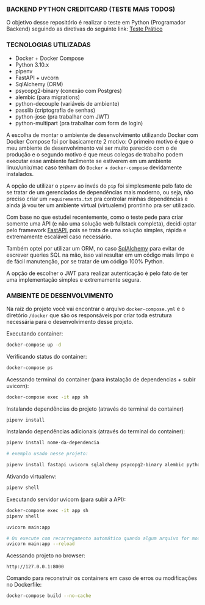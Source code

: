 ### BACKEND PYTHON CREDITCARD (TESTE MAIS TODOS)
O objetivo desse repositório é realizar o teste em Python (Programador Backend) seguindo as diretivas do seguinte link: [Teste Prático](https://github.com/MaisTodos/backend-python-creditcard)

### TECNOLOGIAS UTILIZADAS
 - Docker + Docker Compose
 - Python 3.10.x
 - pipenv
 - FastAPI + uvcorn
 - SqlAlchemy (ORM)
 - psycopg2-binary (conexão com Postgres)
 - alembic (para migrations)
 - python-decouple (variáveis de ambiente)
 - passlib (criptografia de senhas)
 - python-jose (pra trabalhar com JWT)
 - python-multipart (pra trabalhar com form de login)

A escolha de montar o ambiente de desenvolvimento utilizando Docker com Docker Compose foi por basicamente 2 motivo: O primeiro motivo é que o meu ambiente de desenvolvimento vai ser muito parecido com o de produção e o segundo motivo é que meus colegas de trabalho podem executar esse ambiente facilmente se estiverem em um ambiente linux/unix/mac caso tenham do `Docker` + `docker-compose` devidamente instalados.

A opção de utilizar o `pipenv` ao invés do `pip` foi simplesmente pelo fato de se tratar de um gerenciados de dependências mais moderno, ou seja, não preciso criar um `requirements.txt` pra controlar minhas dependências e ainda já vou ter um ambiente virtual (virtualenv) prontinho pra ser utilizado.

Com base no que estudei recentemente, como o teste pede para criar somente uma API (e não uma solução web fullstack completa), decidi optar pelo framework [FastAPI](https://fastapi.tiangolo.com/), pois se trata de uma solução simples, rápida e extremamente escalável caso necessário.

Também optei por utilizar um ORM, no caso [SqlAlchemy](https://www.sqlalchemy.org/) para evitar de escrever queries SQL na mão, isso vai resultar em um código mais limpo e de fácil manutenção, por se tratar de um código 100% Python.

A opção de escolher o JWT para realizar autenticação é pelo fato de ter uma implementação simples e extremamente segura.

### AMBIENTE DE DESENVOLVIMENTO
Na raiz do projeto você vai encontrar o arquivo `docker-compose.yml` e o diretório `/docker` que são os responsáveis por criar toda estrutura necessária para o desenvolvimento desse projeto.

Executando container:
```bash
docker-compose up -d
```

Verificando status do container:
```bash
docker-compose ps
```

Acessando terminal do container (para instalação de dependencias + subir uvicorn):
```bash
docker-compose exec -it app sh
```

Instalando dependências do projeto (através do terminal do container)
```bash
pipenv install
```

Instalando dependências adicionais (através do terminal do container):
```bash
pipenv install nome-da-dependencia

# exemplo usado nesse projeto:

pipenv install fastapi uvicorn sqlalchemy psycopg2-binary alembic python-decouple passlib python-jose python-multipart
```

Ativando virtualenv:
```bash
pipenv shell
```

Executando servidor uvicorn (para subir a API):
```bash
docker-compose exec -it app sh
pipenv shell

uvicorn main:app

# Ou execute com recarregamento automático quando algum arquivo for modificado:
uvicorn main:app --reload
```

Acessando projeto no browser:
```
http://127.0.0.1:8000
```

Comando para reconstruir os containers em caso de erros ou modificações no Dockerfile:
```bash
docker-compose build --no-cache
```